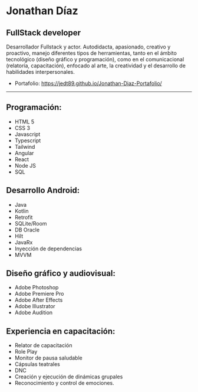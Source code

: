 # Jonathan Díaz

## FullStack developer

Desarrollador Fullstack y actor. Autodidacta, apasionado, creativo y proactivo, manejo diferentes tipos de herramientas, tanto en el ámbito tecnológico (diseño gráfico y programación), como en el comunicacional (relatoría, capacitación), enfocado al arte, la creatividad y el desarrollo de habilidades interpersonales.

- Portafolio: https://jedt89.github.io/Jonathan-Diaz-Portafolio/
---

## Programación:

- HTML 5
- CSS 3
- Javascript
- Typescript
- Tailwind
- Angular
- React
- Node JS
- SQL

## Desarrollo Android:

- Java
- Kotlin
- Retrofit
- SQLite/Room
- DB Oracle
- Hilt
- JavaRx
- Inyección de dependencias
- MVVM

## Diseño gráfico y audiovisual:

- Adobe Photoshop
- Adobe Premiere Pro
- Adobe After Effects
- Adobe Illustrator
- Adobe Audition

## Experiencia en capacitación:

- Relator de capacitación
- Role Play
- Monitor de pausa saludable
- Cápsulas teatrales
- DNC
- Creación y ejecución de dinámicas grupales
- Reconocimiento y control de emociones.